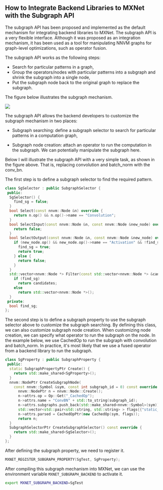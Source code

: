 ## How to Integrate Backend Libraries to MXNet with the Subgraph API

The subgraph API has been proposed and implemented as the default mechanism for integrating backend libraries to MXNet. The subgraph API is a very flexible interface. Although it was proposed as an integration mechanism, it has been used as a tool for manipulating NNVM graphs for graph-level optimizations, such as operator fusion.

The subgraph API works as the following steps:

* Search for particular patterns in a graph,
* Group the operators/nodes with particular patterns into a subgraph and shrink the subgraph into a single node,
* Put the subgraph node back to the original graph to replace the subgraph.

The figure below illustrates the subgraph mechanism.

![](/Users/dzzhen/Workspace/incubator-mxnet/docs/faq/subgraph.png)

The subgraph API allows the backend developers to customize the subgraph mechanism in two places:

* Subgraph searching: define a subgraph selector to search for particular patterns in a computation graph,

* Subgraph node creation: attach an operator to run the computation in the subgraph. We can potentially manipulate the subgraph here.


Below I will illustrate the subgraph API with a very simple task, as shown in the figure above. That is, replacing convolution and batch_norm with the conv_bn.

The first step is to define a subgraph selector to find the required pattern.

```C++
class SgSelector : public SubgraphSelector {
 public:
  SgSelector() {
    find_sg = false;
  }
  bool Select(const nnvm::Node &n) override {
    return n.op() && n.op()->name == "Convolution";
  }
  bool SelectInput(const nnvm::Node &n, const nnvm::Node &new_node) override {
    return false;
  }
  bool SelectOutput(const nnvm::Node &n, const nnvm::Node &new_node) override {
    if (new_node.op() && new_node.op()->name == "Activation" && !find_sg) {
      find_sg = true;
      return true;
    } else {
      return false;
    }
  }
  std::vector<nnvm::Node *> Filter(const std::vector<nnvm::Node *> &candidates) override {
    if (find_sg)
      return candidates;
    else
      return std::vector<nnvm::Node *>();
  }
 private:
  bool find_sg;
};
```

The second step is to define a subgraph property to use the subgraph selector above to customize the subgraph searching. By defining this class, we can also customize subgraph node creation. When customizing node creation, we can specify what operator to run the subgraph on the node. In the example below, we use CachedOp to run the subgraph with convolution and batch_norm. In practice, it's most likely that we use a fused operator from a backend library to run the subgraph.

```C++
class SgProperty : public SubgraphProperty {
 public:
  static SubgraphPropertyPtr Create() {
    return std::make_shared<SgProperty>();
  }
  nnvm::NodePtr CreateSubgraphNode(
    const nnvm::Symbol &sym, const int subgraph_id = 0) const override {
      nnvm::NodePtr n = nnvm::Node::Create();
      n->attrs.op = Op::Get("_CachedOp");
      n->attrs.name = "ConvBN" + std::to_string(subgraph_id);
      n->attrs.subgraphs.push_back(std::make_shared<nnvm::Symbol>(sym));
      std::vector<std::pair<std::string, std::string> > flags{{"static_alloc", "true"}};
      n->attrs.parsed = CachedOpPtr(new CachedOp(sym, flags));
      return n;
  }
  SubgraphSelectorPtr CreateSubgraphSelector() const override {
    return std::make_shared<SgSelector>();
  }
};
```

After defining the subgraph property, we need to register it.

```C++
MXNET_REGISTER_SUBGRAPH_PROPERTY(SgTest, SgProperty);
```

After compiling this subgraph mechanism into MXNet, we can use the environment variable `MXNET_SUBGRAPH_BACKEND` to activate it.

```bash
export MXNET_SUBGRAPH_BACKEND=SgTest
```

